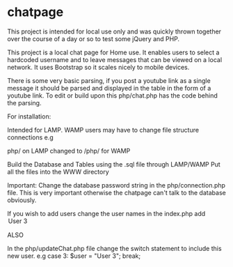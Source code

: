 # chatpage
This project is intended for local use only and was quickly thrown together over the course of a day or so
to test some jQuery and PHP. 

This project is a local chat page for Home use. It enables users to select a hardcoded username and to leave messages
that can be viewed on a local network. It uses Bootstrap so it scales nicely to mobile devices.

There is some very basic parsing, if you post a youtube link as a single message
it should be parsed and displayed in the table in the form of a youtube link.
To edit or build upon this php/chat.php has the code behind the parsing.

For installation:

Intended for LAMP. WAMP users may have to change file structure connections e.g

php/ on LAMP changed to /php/ for WAMP

Build the Database and Tables using the .sql file through LAMP/WAMP
Put all the files into the WWW directory

Important: Change the database password string in the php/connection.php file.
This is very important otherwise the chatpage can't talk to the database obviously.

If you wish to add users change the user names in the index.php
add <option value="3">User 3</option>

ALSO 

In the php/updateChat.php file change the switch statement to include this new user.
e.g
case 3:
	$user = "User 3";
	break;
